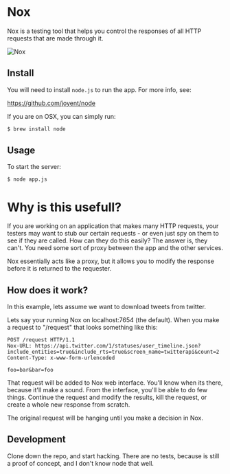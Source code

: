 # Nox

Nox is a testing tool that helps you control the responses of all HTTP
requests that are made through it.

![Nox](http://www.gateworld.net/wiki/images/thumb/8/8a/Anteaus.jpg/300px-Anteaus.jpg)

## Install

You will need to install `node.js` to run the app. For more info, see:

https://github.com/joyent/node

If you are on OSX, you can simply run:

```bash
$ brew install node
```

## Usage

To start the server:

```bash
$ node app.js
```

# Why is this usefull?

If you are working on an application that makes many HTTP requests, your
testers may want to stub our certain requests - or even just spy on them
to see if they are called. How can they do this easily? The answer is,
they can't. You need some sort of proxy between the app and the other
services.

Nox essentially acts like a proxy, but it allows you to modify the
response before it is returned to the requester.

## How does it work?

In this example, lets assume we want to download tweets from twitter.

Lets say your running Nox on localhost:7654 (the default). When you make
a request to "/request" that looks something like this:

```
POST /request HTTP/1.1
Nox-URL: https://api.twitter.com/1/statuses/user_timeline.json?include_entities=true&include_rts=true&screen_name=twitterapi&count=2
Content-Type: x-www-form-urlencoded

foo=bar&bar=foo
```

That request will be added to Nox web interface. You'll know when its
there, because it'll make a sound. From the interface, you'll be able to
do few things. Continue the request and modify the results, kill the
request, or create a whole new response from scratch.

The original request will be hanging until you make a decision in Nox.

## Development

Clone down the repo, and start hacking. There are no tests, because
is still a proof of concept, and I don't know node that well.

